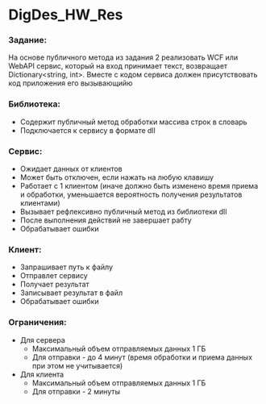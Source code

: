 # DigDes_HW_Res
### Задание:
На основе публичного метода из задания 2 реализовать WCF или WebAPI сервис, который на вход принимает текст, возвращает Dictionary<string, int>. Вместе с кодом сервиса должен присутствовать код приложения его вызывающийю
### Библиотека:
 - Содержит публичный метод обработки массива строк в словарь
 - Подключается к сервису в формате dll
### Сервис:
  - Ожидает данных от клиентов
  - Может быть отключен, если нажать на любую клавишу
  - Работает с 1 клиентом (иначе должно быть изменено время приема и обработки, уменьшается вероятность получения результатов клиентами)
  - Вызывает рефлексивно публичный метод из библиотеки dll
  - После выполнения действий не завершает рабту
  - Обрабатывает ошибки
### Клиент:
  - Запрашивает путь к файлу
  - Отправлет сервису
  - Получает результат
  - Записывает результат в файл
  - Обрабатывает ошибки

### Ограничения:
 - Для сервера 
   - Максимальный объем отправляемых данных 1 ГБ
   - Для отправки - до 4 минут (время обработки и приема данных при этом не учитывается)
 - Для клиента 
   - Максимальный объем отправляемых данных 1 ГБ
   - Для отправки - 2 минуты
 
  
